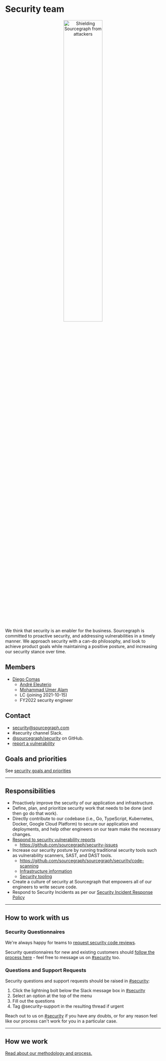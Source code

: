 # Security team

<div style="text-align: center; margin-bottom: 1rem">
  <img src="https://storage.googleapis.com/sourcegraph-assets/security-team-logo.jpg" width="50%" alt="Shielding Sourcegraph from attackers">
</div>

We think that security is an enabler for the business. Sourcegraph is committed to proactive security, and addressing vulnerabilities in a timely manner. We approach security with a can-do philosophy, and look to achieve product goals while maintaining a positive posture, and increasing our security stance over time.

## Members

- [Diego Comas](../../../company/team/index.md#diego-comas-he-him-his)
  - [André Eleuterio](../../../company/team/index.md#andré-eleuterio-hehim)
  - [Mohammad Umer Alam](../../../company/team/index.md#mohammad-umer-alam-he-him)
  - LC (joining 2021-10-15)
  - FY2022 security engineer

## Contact

- [security@sourcegraph.com](mailto:security@sourcegraph.com)
- #security channel Slack.
- [@sourcegraph/security](https://github.com/orgs/sourcegraph/teams/security) on GitHub.
- [report a vulnerability](reporting-vulnerabilities.md)

## Goals and priorities

See [security goals and priorities](../../../direction/cloud/security/index.md)

---

## Responsibilities

- Proactively improve the security of our application and infrastructure.
- Define, plan, and prioritize security work that needs to be done (and then go do that work).
- Directly contribute to our codebase (i.e., Go, TypeScript, Kubernetes, Docker, Google Cloud Platform) to secure our application and deployments, and help other engineers on our team make the necessary changes.
- [Respond to security vulnerability reports](#how-we-respond-to-security-vulnerability-reports)
  - https://github.com/sourcegraph/security-issues
- Increase our security posture by running traditional security tools such as vulnerability scanners, SAST, and DAST tools.
  - https://github.com/sourcegraph/sourcegraph/security/code-scanning
  - [Infrastructure information](./infrastructure/index.md)
  - [Security tooling](./tooling/index.md)
- Create a culture of security at Sourcegraph that empowers all of our engineers to write secure code.
- Respond to Security Incidents as per our [Security Incident Response Policy](./security-incident-response.md)

---

## How to work with us

### Security Questionnaires

We're always happy for teams to [request security code reviews](secure-code-review.md).

Security questionnaires for new and existing customers should [follow the process here](https://about.sourcegraph.com/handbook/sales/salessecurity) - feel free to message us on [#security](https://sourcegraph.slack.com/archives/C1JH2BEHZ) too.

### Questions and Support Requests

Security questions and support requests should be raised in [#security](https://sourcegraph.slack.com/archives/C1JH2BEHZ):

1. Click the lightning bolt below the Slack message box in [#security](https://sourcegraph.slack.com/archives/C1JH2BEHZ)
2. Select an option at the top of the menu
3. Fill out the questions
4. Tag @security-support in the resulting thread if urgent

Reach out to us on [#security](https://sourcegraph.slack.com/archives/C1JH2BEHZ) if you have any doubts, or for any reason feel like our process can't work for you in a particular case.

---

## How we work

[Read about our methodology and process.](process.md)
